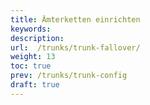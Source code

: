 ```yaml
---
title: Ämterketten einrichten
keywords:
description:
url:  /trunks/trunk-fallover/
weight: 13
toc: true
prev: /trunks/trunk-config
draft: true
---
```

